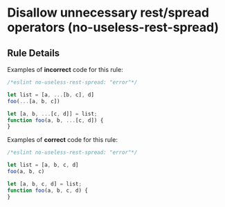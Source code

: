 # Disallow unnecessary rest/spread operators (no-useless-rest-spread)

## Rule Details

Examples of **incorrect** code for this rule:

```js
/*eslint no-useless-rest-spread: "error"*/

let list = [a, ...[b, c], d]
foo(...[a, b, c])

let [a, b, ...[c, d]] = list;
function foo(a, b, ...[c, d]) {
}
```

Examples of **correct** code for this rule:

```js
/*eslint no-useless-rest-spread: "error"*/

let list = [a, b, c, d]
foo(a, b, c)

let [a, b, c, d] = list;
function foo(a, b, c, d) {
}
```
